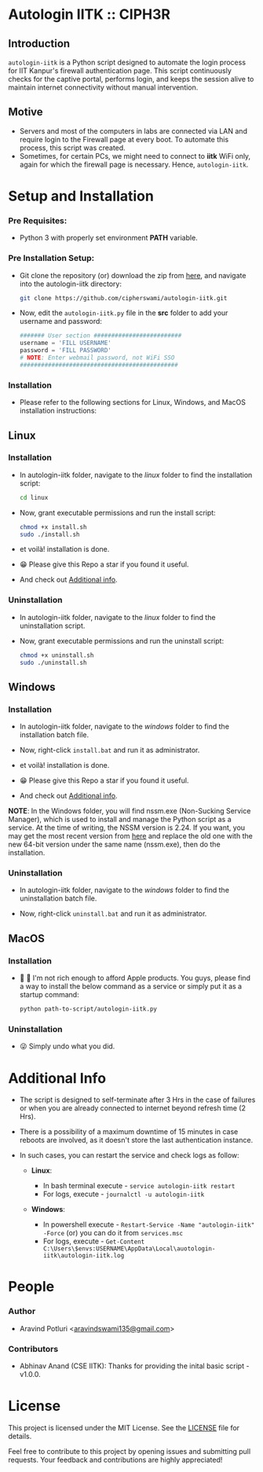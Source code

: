 # Autologin IITK :: CIPH3R

## Introduction

`autologin-iitk` is a Python script designed to automate the login process for IIT Kanpur's firewall authentication page. This script continuously checks for the captive portal, performs login, and keeps the session alive to maintain internet connectivity without manual intervention.

## Motive

- Servers and most of the computers in labs are connected via LAN and require login to the Firewall page at every boot. To automate this process, this script was created.
- Sometimes, for certain PCs, we might need to connect to **iitk** WiFi only, again for which the firewall page is necessary. Hence, `autologin-iitk`.

# Setup and Installation

### Pre Requisites:

- Python 3 with properly set environment **PATH** variable.

### Pre Installation Setup:

- Git clone the repository (or) download the zip from [here](https://codeload.github.com/cipherswami/autologin-iitk/zip/refs/heads/main), and navigate into the autologin-iitk directory:

    ```sh
    git clone https://github.com/cipherswami/autologin-iitk.git
    ```

- Now, edit the `autologin-iitk.py` file in the **src** folder to add your username and password:

    ```python
    ####### User section #########################
    username = 'FILL USERNAME'
    password = 'FILL PASSWORD'
    # NOTE: Enter webmail password, not WiFi SSO
    #############################################
    ```

### Installation

- Please refer to the following sections for Linux, Windows, and MacOS installation instructions:

## Linux

### Installation

- In autologin-iitk folder, navigate to the *linux* folder to find the installation script:
  
    ```sh
    cd linux
    ```

- Now, grant executable permissions and run the install script:

    ```sh
    chmod +x install.sh
    sudo ./install.sh
    ```

- et voilà! installation is done.

- 😁 Please give this Repo a star if you found it useful.

- And check out [Additional info](#additional-info).
  
### Uninstallation

- In autologin-iitk folder, navigate to the *linux* folder to find the uninstallation script.

- Now, grant executable permissions and run the uninstall script:

    ```sh
    chmod +x uninstall.sh
    sudo ./uninstall.sh
    ```

## Windows

### Installation

- In autologin-iitk folder, navigate to the *windows* folder to find the installation batch file.
  
- Now, right-click `install.bat` and run it as administrator.

- et voilà! installation is done.

- 😁 Please give this Repo a star if you found it useful.

- And check out [Additional info](#additional-info).

**NOTE**: In the Windows folder, you will find nssm.exe (Non-Sucking Service Manager), which is used to install and manage the Python script as a service. At the time of writing, the NSSM version is 2.24. If you want, you may get the most recent version from [here](https://nssm.cc/download) and replace the old one with the new 64-bit version under the same name (nssm.exe), then do the installation.

### Uninstallation

- In autologin-iitk folder, navigate to the *windows* folder to find the uninstallation batch file.
  
- Now, right-click `uninstall.bat` and run it as administrator.

## MacOS

### Installation

- 🥲 🤣 I'm not rich enough to afford Apple products. You guys, please find a way to install the below command as a service or simply put it as a startup command:

    ```sh
    python path-to-script/autologin-iitk.py
    ```

### Uninstallation

- 😜 Simply undo what you did.

# Additional Info

- The script is designed to self-terminate after 3 Hrs in the case of failures or when you are already connected to internet beyond refresh time (2 Hrs).

- There is a possibility of a maximum downtime of 15 minutes in case reboots are involved, as it doesn't store the last authentication instance. 

- In such cases, you can restart the service and check logs as follow:

  - **Linux**: 
    - In bash terminal execute - `service autologin-iitk restart`
    - For logs, execute - `journalctl -u autologin-iitk`
  
  - **Windows**: 
    - In powershell execute - `Restart-Service -Name "autologin-iitk" -Force` (or) you can do it from `services.msc`
    - For logs, execute - `Get-Content C:\Users\$envs:USERNAME\AppData\Local\auotologin-iitk\autologin-iitk.log`

# People

### Author
- Aravind Potluri \<aravindswami135@gmail.com\>

### Contributors
- Abhinav Anand (CSE IITK): Thanks for providing the inital basic script - v1.0.0.

# License

This project is licensed under the MIT License. See the [LICENSE](LICENSE) file for details.

Feel free to contribute to this project by opening issues and submitting pull requests. Your feedback and contributions are highly appreciated!
